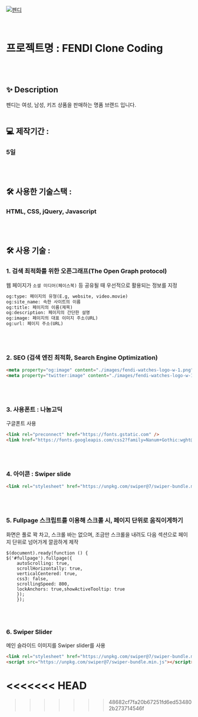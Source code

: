 

[![펜디](https://soyoungday.github.io/fendi_full/images/fendi-watches-logo-w-1.png)](https://soyoungday.github.io/fendi_full/)
<br>
<br>
<br>

# 프로젝트명 : FENDI Clone Coding
<br>
<br>

## ✨ Description
펜디는 여성, 남성, 키즈 상품을 판매하는 명품 브랜드 입니다.
<br>
<br>

## 💻 제작기간 : 
### 5일
<br>
<br>

## 🛠 사용한 기술스택 : 
### HTML, CSS, jQuery, Javascript
<br>
<br>

## 🛠 사용 기술 : 
### 1. 검색 최적화를 위한 오픈그래프(The Open Graph protocol)
웹 페이지가 `소셜 미디어(페이스북)` 등 공유될 때 우선적으로 활용되는 정보를 지정

```html
og:type: 페이지의 유형(E.g, website, video.movie)
og:site_name: 속한 사이트의 이름
og:title: 페이지의 이름(제목)
og:description: 페이지의 간단한 설명
og:image: 페이지의 대표 이미지 주소(URL)
og:url: 페이지 주소(URL)
```
<br>
<br>

### 2. SEO (검색 엔진 최적화, Search Engine Optimization)

```html
<meta property="og:image" content="./images/fendi-watches-logo-w-1.png" />
<meta property="twitter:image" content="./images/fendi-watches-logo-w-1.png" />
```
<br>
<br>

### 3. 사용폰트 : 나눔고딕
구글폰트  사용
```html
<link rel="preconnect" href="https://fonts.gstatic.com" />
<link href="https://fonts.googleapis.com/css2?family=Nanum+Gothic:wght@400;700&display=swap" rel="stylesheet" />
```
<br>
<br>

### 4. 아이콘 : Swiper slide

```html
<link rel="stylesheet" href="https://unpkg.com/swiper@7/swiper-bundle.min.css" />
```
<br>
<br>

### 5. Fullpage 스크립트를 이용해 스크롤 시, 페이지 단위로 움직이게하기

화면은 풀로 꽉 차고, 스크롤 바는 없으며, 조금만 스크롤을 내려도 다음 섹션으로 페이지 단위로 넘어가게
깔끔하게 제작
```script
$(document).ready(function () {
$('#fullpage').fullpage({
	autoScrolling: true,
	scrollHorizontally: true,
	verticalCentered: true,
	css3: false,
	scrollingSpeed: 800,
	lockAnchors: true,showActiveTooltip: true
	});
	});
```

<br>
<br>

### 6. Swiper Slider
메인 슬라이드 이미지를 Swiper slider를 사용
```html
<link rel="stylesheet" href="https://unpkg.com/swiper@7/swiper-bundle.min.css" />
<script src="https://unpkg.com/swiper@7/swiper-bundle.min.js"></script>
```


<<<<<<< HEAD
=======

>>>>>>> 48682cf7fa20b67251fd6ed534802b273714546f
